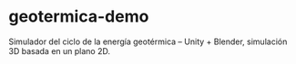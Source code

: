 # geotermica-demo
Simulador del ciclo de la energía geotérmica – Unity + Blender, simulación 3D basada en un plano 2D.
